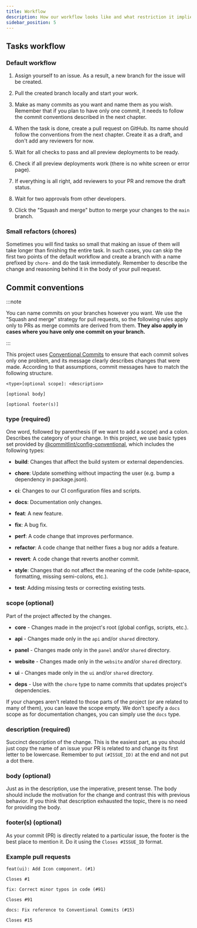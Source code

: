 ```yaml
---
title: Workflow
description: How our workflow looks like and what restriction it implies?
sidebar_position: 5
---
```


## Tasks workflow

### Default workflow

1. Assign yourself to an issue. As a result, a new branch for the issue will be created.

2. Pull the created branch locally and start your work.

3. Make as many commits as you want and name them as you wish. Remember that if you plan to have only one commit, it needs to follow the commit conventions described in the next chapter.

4. When the task is done, create a pull request on GitHub. Its name should follow the conventions from the next chapter. Create it as a draft, and don't add any reviewers for now.

5. Wait for all checks to pass and all preview deployments to be ready.

6. Check if all preview deployments work (there is no white screen or error page).

7. If everything is all right, add reviewers to your PR and remove the draft status.

5. Wait for two approvals from other developers.

6. Click the "Squash and merge" button to merge your changes to the `main` branch.

### Small refactors (chores)

Sometimes you will find tasks so small that making an issue of them will take longer than finishing the entire task. In such cases, you can skip the first two points of the default workflow and create a branch with a name prefixed by `chore-` and do the task immediately. Remember to describe the change and reasoning behind it in the body of your pull request.

## Commit conventions

:::note

You can name commits on your branches however you want. We use the "Squash and merge" strategy for pull requests, so the following rules apply only to PRs as merge commits are derived from them. **They also apply in cases where you have only one commit on your branch.**

:::

This project uses [Conventional Commits](https://www.conventionalcommits.org/en/v1.0.0/) to ensure that each commit
solves only one problem, and its message clearly describes changes that were made. According to that assumptions, commit
messages have to match the following structure.

```
<type>[optional scope]: <description>

[optional body]

[optional footer(s)]
```

### type (required)

One word, followed by parenthesis (if we want to add a scope) and a colon. Describes the category of your change. In this
project, we use basic types set provided by
[@commitlint/config-conventional](https://github.com/conventional-changelog/commitlint/blob/master/@commitlint/config-conventional), which includes the following types:


- **build**: Changes that affect the build system or external dependencies.

- **chore**: Update something without impacting the user (e.g. bump a dependency in package.json).

- **ci**: Changes to our CI configuration files and scripts.

- **docs**: Documentation only changes.

- **feat**: A new feature.

- **fix**: A bug fix.

- **perf**: A code change that improves performance.

- **refactor**: A code change that neither fixes a bug nor adds a feature.

- **revert**: A code change that reverts another commit.

- **style**: Changes that do not affect the meaning of the code (white-space, formatting, missing semi-colons, etc.).

- **test**: Adding missing tests or correcting existing tests.

### scope (optional)

Part of the project affected by the changes.

- **core** - Changes made in the project's root (global configs, scripts, etc.).

- **api** - Changes made only in the `api` and/or `shared` directory.

- **panel** - Changes made only in the `panel` and/or `shared` directory.

- **website** - Changes made only in the `website` and/or `shared` directory.

- **ui** - Changes made only in the `ui` and/or `shared` directory.

- **deps** - Use with the `chore` type to name commits that updates project's dependencies.

If your changes aren't related to those parts of the project (or are related to many of them), you can leave the scope empty. We don't specify a `docs` scope as for documentation changes, you can simply use the `docs` type.

### description (required)

Succinct description of the change. This is the easiest part, as you should just copy the name of an issue your PR is related to and change its first letter to be lowercase. Remember to put `(#ISSUE_ID)` at the end and not put a dot there.

### body (optional)

Just as in the description, use the imperative, present tense. The body should include the motivation for the change and
contrast this with previous behavior. If you think that description exhausted the topic, there is no need for providing
the body.

### footer(s) (optional)

As your commit (PR) is directly related to a particular issue, the footer is the best place to mention it. Do it using the `Closes #ISSUE_ID` format.

### Example pull requests

```
feat(ui): Add Icon component. (#1)

Closes #1
```

```
fix: Correct minor typos in code (#91)

Closes #91
```

```
docs: Fix reference to Conventional Commits (#15)

Closes #15
```

